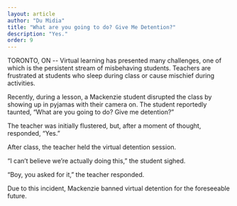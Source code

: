 ```yaml
---
layout: article
author: "Du Midia"
title: "What are you going to do? Give Me Detention?"
description: "Yes."
order: 9
---
```


TORONTO, ON -- Virtual learning has presented many challenges, one of which is the persistent stream of misbehaving students. Teachers are frustrated at students who sleep during class or cause mischief during activities. 

Recently, during a lesson, a Mackenzie student disrupted the class by showing up in pyjamas with their camera on. The student reportedly taunted, “What are you going to do? Give me detention?” 

The teacher was initially flustered, but, after a moment of thought, responded, “Yes.”

After class, the teacher held the virtual detention session. 

“I can’t believe we’re actually doing this,” the student sighed.

“Boy, you asked for it,” the teacher responded.

Due to this incident, Mackenzie banned virtual detention for the foreseeable future.
